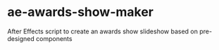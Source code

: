 # ae-awards-show-maker
After Effects script to create an awards show slideshow based on pre-designed components
